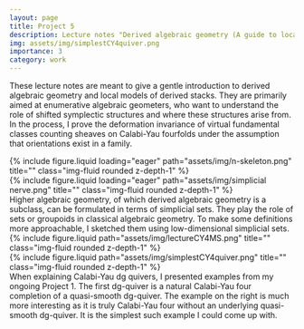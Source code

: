 ```yaml
---
layout: page
title: Project 5
description: Lecture notes "Derived algebraic geometry (A guide to local models for shifted symplectic structures)"
img: assets/img/simplestCY4quiver.png
importance: 3
category: work
---
```


These lecture notes are meant to give a gentle introduction to derived algebraic geometry and local models of derived stacks. They are primarily aimed at enumerative algebraic geometers, who want to understand the role of shifted symplectic structures and where these structures arise from. In the process, I prove the deformation invariance of virtual fundamental classes counting sheaves on Calabi-Yau fourfolds under the assumption that orientations exist in a family. 


<div class="row">
<div class="col-sm mt-3 mt-md-0">
        {% include figure.liquid loading="eager" path="assets/img/n-skeleton.png" title="" class="img-fluid rounded z-depth-1" %}
</div>
<div class="col-sm mt-3 mt-md-0">
        {% include figure.liquid loading="eager" path="assets/img/simplicial nerve.png" title="" class="img-fluid rounded z-depth-1" %}
</div>
</div>
<div class="caption">Higher algebraic geometry, of which derived algebraic geometry is a subclass, can be formulated in terms of simplicial sets. They play the role of sets or groupoids in classical algebraic geometry. To make some definitions more approachable, I sketched them using low-dimensional simplicial sets. 
</div>


<div class="row justify-content-sm-center">
    <div class="col-sm-8 mt-3 mt-md-0">
        {% include figure.liquid path="assets/img/lectureCY4MS.png" title="" class="img-fluid rounded z-depth-1" %}
    </div>
    <div class="col-sm-4 mt-3 mt-md-0">
        {% include figure.liquid path="assets/img/simplestCY4quiver.png" title="" class="img-fluid rounded z-depth-1" %}
    </div>
</div>
<div class="caption">
When explaining Calabi-Yau dg quivers, I presented examples from my ongoing Project 1. The first dg-quiver is a natural Calabi-Yau four completion of a quasi-smooth dg-quiver. The example on the right is much more interesting as it is truly Calabi-Yau four without an underlying quasi-smooth dg-quiver. It is the simplest such example I could come up with.
</div>




